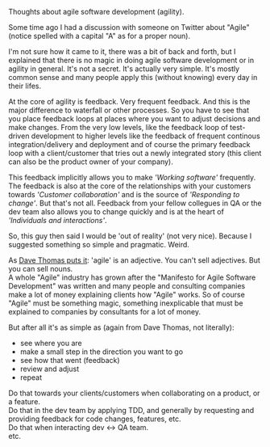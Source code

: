 Thoughts about agile software development (agility).

Some time ago I had a discussion with someone on Twitter about "Agile" (notice spelled with a capital "A" as for a proper noun).

I'm not sure how it came to it, there was a bit of back and forth, but I explained that there is no magic in doing agile software development or in agility in general. It's not a secret. It's actually very simple. It's mostly common sense and many people apply this (without knowing) every day in their lifes.

At the core of agility is feedback. Very frequent feedback. And this is the major difference to waterfall or other processes. So you have to see that you place feedback loops at places where you want to adjust decisions and make changes. From the very low levels, like the feedback loop of test-driven development to higher levels like the feedback of frequent continous integration/delivery and deployment and of course the primary feedback loop with a client/customer that tries out a newly integrated story (this client can also be the product owner of your company).

This feedback implicitly allows you to make *'Working software'* frequently. The feedback is also at the core of the relationships with your customers towards *'Customer collaboration'* and is the source of *'Responding to change'*. But that's not all. Feedback from your fellow collegues in QA or the dev team also allows you to change quickly and is at the heart of *'Individuals and interactions'*.

So, this guy then said I would be 'out of reality' (not very nice). Because I suggested something so simple and pragmatic. Weird.

As <a href="https://www.youtube.com/watch?v=a-BOSpxYJ9M" class="link" target="_blank">Dave Thomas puts it</a>: 'agile' is an adjective. You can't sell adjectives. But you can sell nouns.  
A whole "Agile" industry has grown after the "Manifesto for Agile Software Development" was written and many people and consulting companies make a lot of money explaining clients how "Agile" works. So of course "Agile" must be something magic, something inexplicable that must be explained to companies by consultants for a lot of money.

But after all it's as simple as (again from Dave Thomas, not literally):  
- see where you are  
- make a small step in the direction you want to go  
- see how that went (feedback)  
- review and adjust  
- repeat

Do that towards your clients/customers when collaborating on a product, or a feature.  
Do that in the dev team by applying TDD, and generally by requesting and providing feedback for code changes, features, etc.  
Do that when interacting dev <-> QA team.  
etc.

